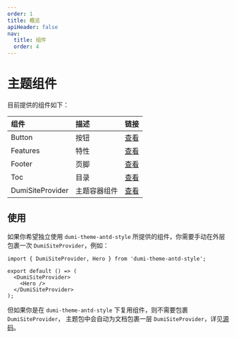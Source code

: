 ```yaml
---
order: 1
title: 概览
apiHeader: false
nav:
  title: 组件
  order: 4
---
```




# 主题组件

目前提供的组件如下：

| 组件             | 描述         | 链接                         |
| :--------------- | :------------ | :---------------------------- |
| Button           | 按钮         | [查看](/components/Button)   |
| Features         | 特性         | [查看](/components/features) |
| Footer           | 页脚         | [查看](/components/Footer)   |
| Toc              | 目录         | [查看](/components/Toc)      |
| DumiSiteProvider | 主题容器组件 | [查看](/components/Toc)      |

## 使用

如果你希望独立使用 `dumi-theme-antd-style` 所提供的组件，你需要手动在外层包裹一次 `DumiSiteProvider`，例如：

```tsx | pure
import { DumiSiteProvider, Hero } from 'dumi-theme-antd-style';

export default () => (
  <DumiSiteProvider>
    <Hero />
  </DumiSiteProvider>
);
```

但如果你是在 `dumi-theme-antd-style` 下复用组件，则不需要包裹 `DumiSiteProvider`， 主题包中会自动为文档包裹一层 `DumiSiteProvider`，详见[源码](https://github.com/arvinxx/dumi-theme-antd-style/blob/master/src/layouts/DocLayout/index.tsx#L58)。
